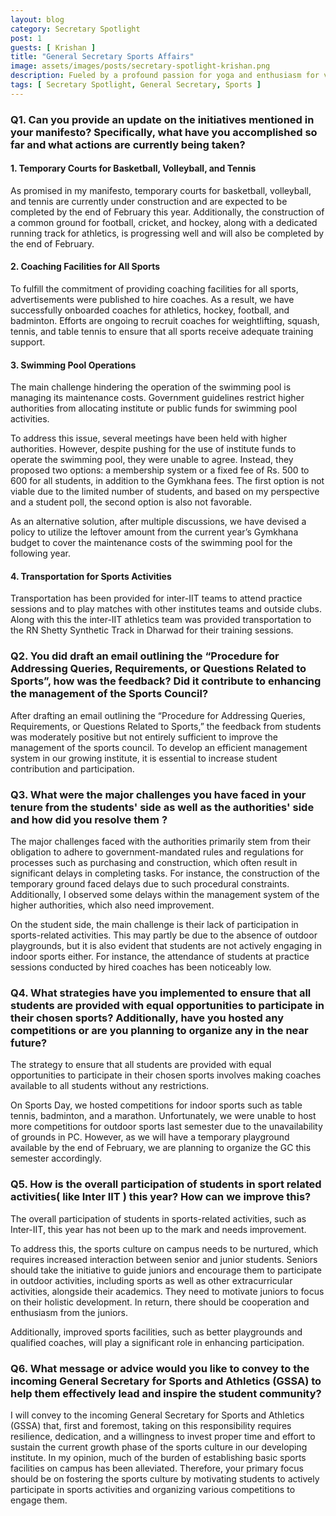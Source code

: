 ```yaml
---
layout: blog
category: Secretary Spotlight
post: 1
guests: [ Krishan ]
title: "General Secretary Sports Affairs"
image: assets/images/posts/secretary-spotlight-krishan.png
description: Fueled by a profound passion for yoga and enthusiasm for various athletic endeavors, Krishan highly values honoring all sports and uplifting fellow athletes. Each competition provided him with a chance to push his limits, gain insights from fellow competitors, and delve into the lively essence of sportsmanship. This rich array of experiences inspired him to dedicate himself to building a nurturing athletic community where every individual's journey is acknowledged and celebrated. So read on to find out what the GSSA had said about his endeavors and the responsibilities he had carried to better the sports background in the institution.
tags: [ Secretary Spotlight, General Secretary, Sports ]
---
```


### Q1. Can you provide an update on the initiatives mentioned in your manifesto? Specifically, what have you accomplished so far and what actions are currently being taken?

#### 1. Temporary Courts for Basketball, Volleyball, and Tennis
As promised in my manifesto, temporary courts for basketball, volleyball, and tennis are currently under construction and are expected to be completed by the end of February this year. Additionally, the construction of a common ground for football, cricket, and hockey, along with a dedicated running track for athletics, is progressing well and will also be completed by the end of February.

#### 2. Coaching Facilities for All Sports

To fulfill the commitment of providing coaching facilities for all sports, advertisements were published to hire coaches. As a result, we have successfully onboarded coaches for athletics, hockey, football, and badminton. Efforts are ongoing to recruit coaches for weightlifting, squash, tennis, and table tennis to ensure that all sports receive adequate training support.

#### 3. Swimming Pool Operations

The main challenge hindering the operation of the swimming pool is managing its maintenance costs. Government guidelines restrict higher authorities from allocating institute or public funds for swimming pool activities.

To address this issue, several meetings have been held with higher authorities. However, despite pushing for the use of institute funds to operate the swimming pool, they were unable to agree. Instead, they proposed two options: a membership system or a fixed fee of Rs. 500 to 600 for all students, in addition to the Gymkhana fees. The first option is not viable due to the limited number of students, and based on my perspective and a student poll, the second option is also not favorable.

As an alternative solution, after multiple discussions, we have devised a policy to utilize the leftover amount from the current year’s Gymkhana budget to cover the maintenance costs of the swimming pool for the following year.


#### 4. Transportation for Sports Activities

Transportation has been provided for inter-IIT teams to attend practice sessions and to play matches with other institutes teams and outside clubs. Along with this the inter-IIT athletics team was provided transportation to the RN Shetty Synthetic Track in Dharwad for their training sessions.

### Q2. You did draft an email outlining the “Procedure for Addressing Queries, Requirements, or Questions Related to Sports”, how was the feedback? Did it contribute to enhancing the management of the Sports Council?   

After drafting an email outlining the “Procedure for Addressing Queries, Requirements, or Questions Related to Sports,” the feedback from students was moderately positive but not entirely sufficient to improve the management of the sports council. To develop an efficient management system in our growing institute, it is essential to increase student contribution and participation.

### Q3.	What were the major challenges you have faced in your tenure from the students' side as well as the authorities' side and how did you resolve them ?

The major challenges faced with the authorities primarily stem from their obligation to adhere to government-mandated rules and regulations for processes such as purchasing and construction, which often result in significant delays in completing tasks. For instance, the construction of the temporary ground faced delays due to such procedural constraints. Additionally, I observed some delays within the management system of the higher authorities, which also need improvement.

On the student side, the main challenge is their lack of participation in sports-related activities. This may partly be due to the absence of outdoor playgrounds, but it is also evident that students are not actively engaging in indoor sports either. For instance, the attendance of students at practice sessions conducted by hired coaches has been noticeably low.

### Q4.	What strategies have you implemented to ensure that all students are provided with equal  opportunities to participate in their chosen sports? Additionally, have you hosted any competitions or are you planning to organize any in the near future?

The strategy to ensure that all students are provided with equal opportunities to participate in their chosen sports involves making coaches available to all students without any restrictions.

On Sports Day, we hosted competitions for indoor sports such as table tennis, badminton, and a marathon. Unfortunately, we were unable to host more competitions for outdoor sports last semester due to the unavailability of grounds in PC. However, as we will have a temporary playground available by the end of February, we are planning to organize the GC this semester accordingly.

### Q5.	How is the overall participation of students in sport related activities( like Inter IIT ) this year? How can we improve this?

The overall participation of students in sports-related activities, such as Inter-IIT, this year has not been up to the mark and needs improvement.

To address this, the sports culture on campus needs to be nurtured, which requires increased interaction between senior and junior students. Seniors should take the initiative to guide juniors and encourage them to participate in outdoor activities, including sports as well as other extracurricular activities, alongside their academics. They need to motivate juniors to focus on their holistic development. In return, there should be cooperation and enthusiasm from the juniors.

Additionally, improved sports facilities, such as better playgrounds and qualified coaches, will play a significant role in enhancing participation.

### Q6.	What message or advice would you like to convey to the incoming General Secretary for Sports and Athletics (GSSA) to help them effectively lead and inspire the student community?

I will convey to the incoming General Secretary for Sports and Athletics (GSSA) that, first and foremost, taking on this responsibility requires resilience, dedication, and a willingness to invest proper time and effort to sustain the current growth phase of the sports culture in our developing institute. In my opinion, much of the burden of establishing basic sports facilities on campus has been alleviated. Therefore, your primary focus should be on fostering the sports culture by motivating students to actively participate in sports activities and organizing various competitions to engage them.
